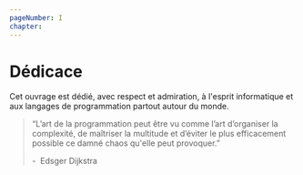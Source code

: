 ```yaml
---
pageNumber: I
chapter:
---
```


# Dédicace

Cet ouvrage est dédié, avec respect et admiration, à l'esprit informatique et aux langages de programmation partout autour du monde.

> “L’art de la programmation peut être vu comme l’art d’organiser la complexité, de maîtriser la multitude et d’éviter le plus efficacement possible ce damné chaos qu'elle peut provoquer.”
>
> -&nbsp; Edsger Dijkstra
